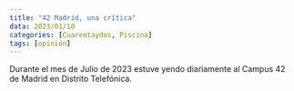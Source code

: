 ```yaml
---
title: "42 Madrid, una crítica"
data: 2023/01/10
categories: [Cuarentaydos, Piscina]
tags: [opinión]
---
```

Durante el mes de Julio de 2023 estuve yendo diariamente al Campus 42 de Madrid en Distrito Telefónica.
